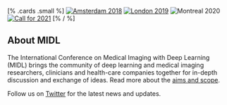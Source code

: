 [% .cards .small %]
[![Amsterdam 2018](/images/card-small-2018.png)](https://midl.amsterdam)
[![London 2019](/images/card-small-2019.png)](https://2019.midl.io)
![Montreal 2020](/images/card-small-2020.png)
[![Call for 2021](/images/card-small-2021.png)](/call-for-2021.html)
[% / %]

## About MIDL

The International Conference on Medical Imaging with Deep Learning (MIDL) brings the community of deep learning and medical imaging researchers, clinicians and health-care companies together for in-depth discussion and exchange of ideas. Read more about the [aims and scope](/aims-and-scope.html).

Follow us on [Twitter](https://twitter.com/midl_conference) for the latest news and updates.
